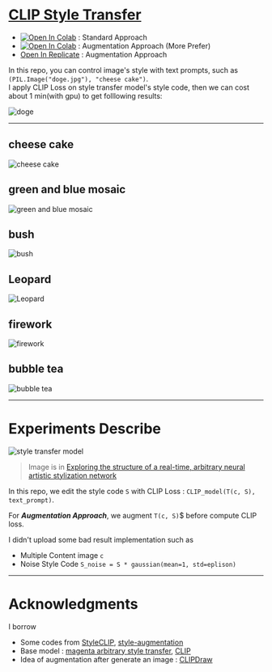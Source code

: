 # [CLIP Style Transfer](https://github.com/mistake0316/CLIPStyleTransfer)
* [![Open In Colab](https://colab.research.google.com/assets/colab-badge.svg)](https://colab.research.google.com/github/mistake0316/CLIPStyleTransfer/blob/main/Optimization_Experiment.ipynb) : Standard Approach 
* [![Open In Colab](https://colab.research.google.com/assets/colab-badge.svg)](https://colab.research.google.com/github/mistake0316/CLIPStyleTransfer/blob/main/Optimization_Augmentation_Experiment.ipynb) : Augmentation Approach (More Prefer)
* [Open In Replicate](https://replicate.com/mistake0316/style-transfer-clip) : Augmentation Approach

In this repo, you can control image's style with text prompts, such as ```(PIL.Image("doge.jpg"), "cheese cake")```.<br>
I apply CLIP Loss on style transfer model's style code, then we can cost about 1 min(with gpu) to get folllowing results:

![doge](https://replicate.com/api/models/mistake0316/style-transfer-clip/files/0f51aae9-ef91-4ee6-a83f-065abbb7a65c/doge.jpeg)

----
## cheese cake
![cheese cake](https://replicate.com/api/models/mistake0316/style-transfer-clip/files/87e8ca5b-a313-4a74-83a8-e59fd8d444db/out.png)

## green and blue mosaic
![green and blue mosaic](https://replicate.com/api/models/mistake0316/style-transfer-clip/files/b6ad0e9a-5388-4364-8acd-2d0a4f5cede1/out.png)

## bush
![bush](https://replicate.com/api/models/mistake0316/style-transfer-clip/files/30280404-ecbf-4297-a6ed-284c9b9d3cec/out.png)

## Leopard
![Leopard](https://replicate.com/api/models/mistake0316/style-transfer-clip/files/e8ef20e6-8952-4d6d-aa53-39ecf5151735/out.png)

## firework
![firework](https://replicate.com/api/models/mistake0316/style-transfer-clip/files/4fb41829-6d3e-4bd2-9fac-4264b53e2d0e/out.png)

## bubble tea
![bubble tea](https://replicate.com/api/models/mistake0316/style-transfer-clip/files/3f64353b-40b8-472b-a927-4d879ca402be/out.png)

---
# Experiments Describe
![style transfer model](https://i.imgur.com/BS21e6o.png)
> Image is in [Exploring the structure of a real-time, arbitrary neural artistic stylization network](https://arxiv.org/abs/1705.06830)

In this repo, we edit the style code ```S``` with CLIP Loss : ```CLIP_model(T(c, S), text_prompt)```.

For ***Augmentation Approach***, we augment ```T(c, S)```$ before compute CLIP loss.

I didn't upload some bad result implementation such as
* Multiple Content image ```c```
* Noise Style Code ```S_noise = S * gaussian(mean=1, std=eplison)```

---
# Acknowledgments
I borrow 
* Some codes from [StyleCLIP](https://github.com/orpatashnik/StyleCLIP), [style-augmentation](https://github.com/philipjackson/style-augmentation)
* Base model : [magenta arbitrary style transfer](https://tfhub.dev/google/magenta/arbitrary-image-stylization-v1-256/2), [CLIP](https://github.com/openai/CLIP)
* Idea of augmentation after generate an image : [CLIPDraw](https://arxiv.org/abs/2106.14843)

